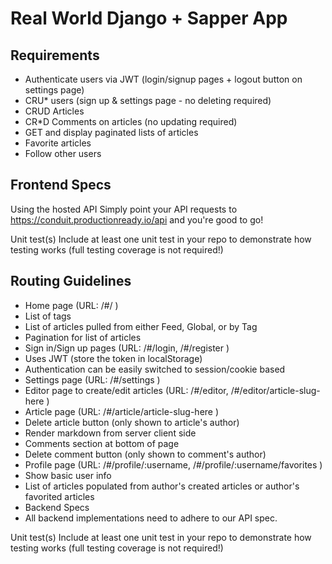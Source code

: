 # Real World Django + Sapper App

## Requirements
 - Authenticate users via JWT (login/signup pages + logout button on settings page)
 - CRU* users (sign up & settings page - no deleting required)
 - CRUD Articles
 - CR*D Comments on articles (no updating required)
 - GET and display paginated lists of articles
 - Favorite articles
 - Follow other users

## Frontend Specs
Using the hosted API
Simply point your API requests to https://conduit.productionready.io/api and you're good to go!

Unit test(s)
Include at least one unit test in your repo to demonstrate how testing works (full testing coverage is not required!)

## Routing Guidelines
 - Home page (URL: /#/ )
 - List of tags
 - List of articles pulled from either Feed, Global, or by Tag
 - Pagination for list of articles
 - Sign in/Sign up pages (URL: /#/login, /#/register )
 - Uses JWT (store the token in localStorage)
 - Authentication can be easily switched to session/cookie based
 - Settings page (URL: /#/settings )
 - Editor page to create/edit articles (URL: /#/editor, /#/editor/article-slug-here )
 - Article page (URL: /#/article/article-slug-here )
 - Delete article button (only shown to article's author)
 - Render markdown from server client side
 - Comments section at bottom of page
 - Delete comment button (only shown to comment's author)
 - Profile page (URL: /#/profile/:username, /#/profile/:username/favorites )
 - Show basic user info
 - List of articles populated from author's created articles or author's favorited articles
 - Backend Specs
 - All backend implementations need to adhere to our API spec.

Unit test(s)
Include at least one unit test in your repo to demonstrate how testing works (full testing coverage is not required!)